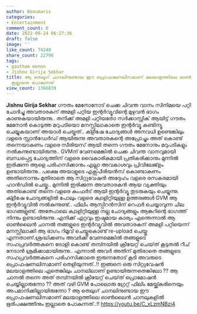 ```yaml
---
author: Beaumaris
categories:
- Entertainment
comment_count: 0
date: 2022-09-24 06:27:36
draft: false
image: ''
like_count: 74248
share_count: 22796
tags:
- gautham menon
- Jishnu Girija Sekhar
title: ആ തെലുഗ് ചാനലിനുണ്ടായ ഈ പ്രൊഫഷണലിസമാണ് മലയാളത്തിലെ ഓൺലൈൻ ചാനലുകളിൽ ഭൂരിപക്ഷത്തിനും
  ഇല്ലാതെ പോകുന്നത്
view_count: 1366839
---
```


**Jishnu Girija Sekhar** ഗൗതം മേനോനോട് ചെക്ക ചിവന്ത വാനം സിനിമയെ പറ്റി ചോദിച്ചു അവതാരകന് അമളി പറ്റിയ ഇന്റർവ്യൂവിന്റെ മുഴുവൻ ഭാഗം കാണുകയായിരുന്നു.. തനിക്ക് അമളി പറ്റിയതോ സർക്കാസ്റ്റിക് ആയിട്ട് ഗൗതം മേനോൻ കൊടുത്ത മറുപടിയൊ മനസ്സിലാകാതെ ഇന്റർവ്യൂ കണ്ടിന്യൂ ചെയ്യുകയാണ് അയാൾ ചെയ്തത്.. ക്ളീഷേ ചോദ്യങ്ങൾ അനവധി ഉണ്ടെങ്കിലും വളരെ സ്റ്റാൻഡേർഡ് ആയിരുന്നു അവതാരകന്റെ അപ്രോച്ചും അത് കൊണ്ട് തന്നെയാകണം വളരെ സീരിയസ് ആയി തന്നെ ഗൗതം മേനോനും മറുപടികളും നൽകുന്നുണ്ടായിരുന്നു.. GVMന് വേണമെങ്കിൽ ചെക്ക ചിവന്ത വാനവുമായി ബന്ധപ്പെട്ട ചോദ്യത്തിന് വളരെ വൈകാരികമായി പ്രതികരിക്കാനും മുന്നിൽ ഇരിക്കുന്ന ആളെ പരിഹസിക്കാനും എല്ലാ അവകാശവും പ്രിവിലേജ്ഉം ഉണ്ടായിരുന്നു.. പക്ഷെ അയാളുടെ എക്സ്പീരിയൻസ് കൊണ്ടാകണം അതിനൊന്നും മുതിരാതെ ആ സിറ്റുവേഷൻ അദ്ദേഹം വളരെ രസകരമായി ഹാൻഡിൽ ചെയ്തു.. മുന്നിൽ ഇരിക്കുന്ന അവതാരകൻ ആയ വ്യക്തിയും അത്കൊണ്ട് തന്നെ വളരെ കംഫർട് ആയി ഇന്റർവ്യൂ തുടരുകയും ചെയ്യുന്നു. ക്ളീഷേ ചോദ്യങ്ങളിൽ പോലും വളരെ ക്വാളിറ്റിയുള്ള ഉത്തരങ്ങൾ GVM ആ ഇന്റർവ്യൂവിൽ നൽകുന്നുണ്ട്.. ഫിലിം ആസ്പിറൻസിന് റെഫർ ചെയ്യാവുന്ന ചില ഭാഗങ്ങളുണ്ട്. അത്പോലെ ക്വാളിറ്റിയുള്ള നല്ല ചോദ്യങ്ങളും ആങ്കറിന്റെ ഭാഗത്ത് നിന്നും ഉണ്ടായിരുന്നു. എനിക്ക് ഏറ്റവും ഇഷ്ടമായ കാര്യം എന്തെന്നാൽ ആ ഓൺലൈൻ ചാനൽ തങ്ങളുടെ ഇന്റർവ്യൂവിൽ അവതാരകന് അമളി പറ്റിയെന്ന് മനസ്സിലാക്കി ആ ഭാഗം റിമൂവ് ചെയ്തുകൊണ്ട് re-upload ചെയ്തു എന്നതാണ്.ശ്രദ്ധിക്കണം അവർക്ക് വേണമെങ്കിൽ തങ്ങളുടെ സഹപ്രവർത്തകനെ ട്രോളി കൊണ്ട് തമ്പ്നയിൽ ക്രീയേറ്റ് ചെയ്‌ത്‌ കൂടുതൽ റീച് നേടാൻ ശ്രമിക്കാമായിരുന്നു.. എന്നാൽ അവർ അതിന് മുതിരാതെ തങ്ങളുടെ സഹപ്രവർത്തകനെ പരിഹസിക്കാതെ ഇരുന്നതോട് കൂടി അവരുടെ പ്രൊഫഷണലിസമാണ് തെളിയുന്നത്..!! ഇങ്ങനെ ഒരു സിറ്റുവേഷൻ മലയാളത്തിലെ ഏതെങ്കിലും ചാനലിലാണ് ഉണ്ടായിരുന്നതെങ്കിലോ ?? ആ ചാനൽ തന്നെ അത് തമ്പ്നയിൽ ക്രീയേറ്റ് ചെയ്‌ത്‌ പ്രൊമോഷൻ ചെയ്യില്ലാരുന്നോ ?? അത് വഴി GVM പോലൊരു ഗ്രേറ്റ്‌ ഫിലിം മേയ്ക്ക്കരിനെയും അപമാനിക്കില്ലായിരുന്നോ ? ആ തെലുഗ് ചാനലിനുണ്ടായ ഈ പ്രൊഫഷണലിസമാണ് മലയാളത്തിലെ ഓൺലൈൻ ചാനലുകളിൽ ഭൂരിപക്ഷത്തിനും ഇല്ലാതെ പോകുന്നത്..!! https://youtu.be/C_xLzmNBzi4